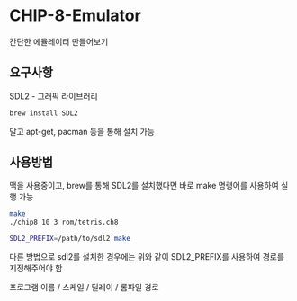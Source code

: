 # CHIP-8-Emulator
간단한 에뮬레이터 만들어보기

## 요구사항
SDL2      - 그래픽 라이브러리

``` bash
brew install SDL2
```
말고 apt-get, pacman 등을 통해 설치 가능

## 사용방법

맥을 사용중이고, brew를 통해 SDL2를 설치했다면
바로 make 명령어를 사용하여 실행 가능
```bash
make
./chip8 10 3 rom/tetris.ch8
```
```sh
SDL2_PREFIX=/path/to/sdl2 make
```

다른 방법으로 sdl2를 설치한 경우에는 위와 같이 SDL2_PREFIX를 사용하여 경로를 지정해주어야 함

프로그램 이름 / 스케일 / 딜레이 / 롬파일 경로
